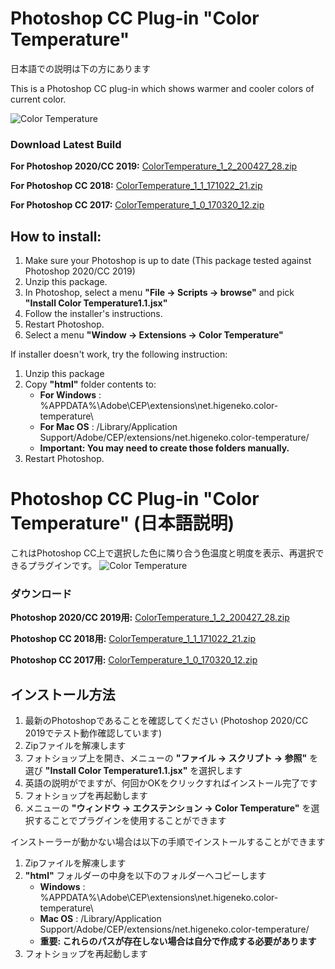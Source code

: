 # Photoshop CC Plug-in "Color Temperature"

日本語での説明は下の方にあります

This is a Photoshop CC plug-in which shows warmer and cooler colors of current color.

![Color Temperature](https://asz0oa-dm2306.files.1drv.com/y3mnSewFP0stErLuycTgYuUOw8DArzpZv63mxAPpVRMr54ZF_nVVdUxVjgjGhOjfKT0BaBIPsjQpF25AGJBbGpziJPiKN4fRB9C9YcLxYQ-f8ZtNPL4TUWEPdybm-7PnlKX198KZ4dTHQZDQE7pmZjORCljpjltlrJvO8MjnGqq9Lk?width=711&height=452&cropmode=none)

### Download Latest Build

**For Photoshop 2020/CC 2019:** [ColorTemperature_1_2_200427_28.zip](https://github.com/Higeneko9/ColorTemperature/raw/master/dist/ColorTemperature_1_2_200427_28.zip)

**For Photoshop CC 2018:** [ColorTemperature_1_1_171022_21.zip](https://github.com/Higeneko9/ColorTemperature/raw/master/dist/ColorTemperature_1_1_171022_21.zip)

**For Photoshop CC 2017:** [ColorTemperature_1_0_170320_12.zip](https://github.com/Higeneko9/ColorTemperature/raw/master/dist/ColorTemperature_1_0_170320_12.zip)

## How to install:
1. Make sure your Photoshop is up to date (This package tested against Photoshop 2020/CC 2019)
2. Unzip this package.
2. In Photoshop, select a menu **"File -> Scripts -> browse"** and pick **"Install Color Temperature1.1.jsx"**
3. Follow the installer's instructions.
4. Restart Photoshop.
5. Select a menu **"Window -> Extensions -> Color Temperature"**

If installer doesn't work, try the following instruction:
1. Unzip this package
2. Copy **"html"** folder contents to:
    - **For Windows** : %APPDATA%\Adobe\CEP\extensions\net.higeneko.color-temperature\
    - **For Mac OS** : /Library/Application Support/Adobe/CEP/extensions/net.higeneko.color-temperature/
    - **Important: You may need to create those folders manually.**
3. Restart Photoshop.


# Photoshop CC Plug-in "Color Temperature" (日本語説明)

これはPhotoshop CC上で選択した色に隣り合う色温度と明度を表示、再選択できるプラグインです。
![Color Temperature](https://asz0oa-dm2306.files.1drv.com/y3mnSewFP0stErLuycTgYuUOw8DArzpZv63mxAPpVRMr54ZF_nVVdUxVjgjGhOjfKT0BaBIPsjQpF25AGJBbGpziJPiKN4fRB9C9YcLxYQ-f8ZtNPL4TUWEPdybm-7PnlKX198KZ4dTHQZDQE7pmZjORCljpjltlrJvO8MjnGqq9Lk?width=711&height=452&cropmode=none)

### ダウンロード

**Photoshop 2020/CC 2019用:** [ColorTemperature_1_2_200427_28.zip](https://github.com/Higeneko9/ColorTemperature/raw/master/dist/ColorTemperature_1_2_200427_28.zip)

**Photoshop CC 2018用:** [ColorTemperature_1_1_171022_21.zip](https://github.com/Higeneko9/ColorTemperature/raw/master/dist/ColorTemperature_1_1_171022_21.zip)

**Photoshop CC 2017用:** [ColorTemperature_1_0_170320_12.zip](https://github.com/Higeneko9/ColorTemperature/raw/master/dist/ColorTemperature_1_0_170320_12.zip)

## インストール方法
1. 最新のPhotoshopであることを確認してください (Photoshop 2020/CC 2019でテスト動作確認しています)
2. Zipファイルを解凍します
2. フォトショップ上を開き、メニューの **"ファイル -> スクリプト -> 参照"** を選び **"Install Color Temperature1.1.jsx"** を選択します
3. 英語の説明がでますが、何回かOKをクリックすればインストール完了です
4. フォトショップを再起動します
5. メニューの **"ウィンドウ -> エクステンション -> Color Temperature"** を選択することでプラグインを使用することができます

インストーラーが動かない場合は以下の手順でインストールすることができます
1. Zipファイルを解凍します
2. **"html"** フォルダーの中身を以下のフォルダーへコピーします
    - **Windows** : %APPDATA%\Adobe\CEP\extensions\net.higeneko.color-temperature\
    - **Mac OS** : /Library/Application Support/Adobe/CEP/extensions/net.higeneko.color-temperature/
    - **重要: これらのパスが存在しない場合は自分で作成する必要があります**
3. フォトショップを再起動します

